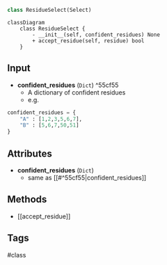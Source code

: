 ```python
class ResidueSelect(Select)
```

```mermaid
classDiagram
    class ResidueSelect {
        - __init__(self, confident_residues) None
        + accept_residue(self, residue) bool
    }
```

## Input

- **confident_residues** (`Dict`) ^55cf55
	- A dictionary of confident residues
	- e.g.
```python
confident_residues = {
	"A" : [1,2,3,5,6,7],
	"B" : [5,6,7,50,51]
}
```

## Attributes

- **confident_residues** (`Dict`)
	- same as [[#^55cf55|confident_residues]]

## Methods

- [[accept_residue]]

## Tags
#class 